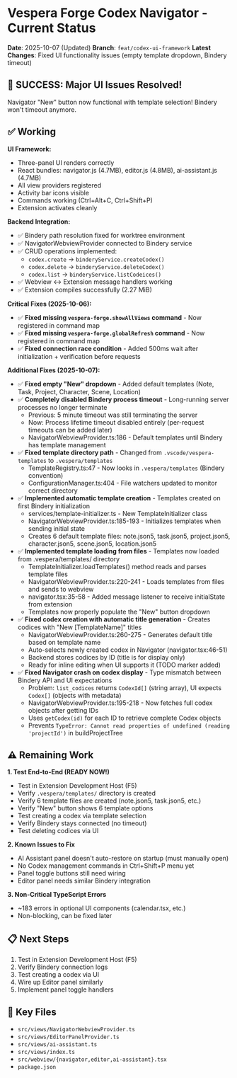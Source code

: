 # Vespera Forge Codex Navigator - Current Status

**Date**: 2025-10-07 (Updated)
**Branch**: `feat/codex-ui-framework`
**Latest Changes**: Fixed UI functionality issues (empty template dropdown, Bindery timeout)

## 🎉 SUCCESS: Major UI Issues Resolved!

Navigator "New" button now functional with template selection! Bindery won't timeout anymore.

## ✅ Working

**UI Framework:**
- Three-panel UI renders correctly
- React bundles: navigator.js (4.7MB), editor.js (4.8MB), ai-assistant.js (4.7MB)
- All view providers registered
- Activity bar icons visible
- Commands working (Ctrl+Alt+C, Ctrl+Shift+P)
- Extension activates cleanly

**Backend Integration:**
- ✅ Bindery path resolution fixed for worktree environment
- ✅ NavigatorWebviewProvider connected to Bindery service
- ✅ CRUD operations implemented:
  - `codex.create` → `binderyService.createCodex()`
  - `codex.delete` → `binderyService.deleteCodex()`
  - `codex.list` → `binderyService.listCodeices()`
- ✅ Webview ↔ Extension message handlers working
- ✅ Extension compiles successfully (2.27 MiB)

**Critical Fixes (2025-10-06):**
- ✅ **Fixed missing `vespera-forge.showAllViews` command** - Now registered in command map
- ✅ **Fixed missing `vespera-forge.globalRefresh` command** - Now registered in command map
- ✅ **Fixed connection race condition** - Added 500ms wait after initialization + verification before requests

**Additional Fixes (2025-10-07):**
- ✅ **Fixed empty "New" dropdown** - Added default templates (Note, Task, Project, Character, Scene, Location)
- ✅ **Completely disabled Bindery process timeout** - Long-running server processes no longer terminate
  - Previous: 5 minute timeout was still terminating the server
  - Now: Process lifetime timeout disabled entirely (per-request timeouts can be added later)
  - NavigatorWebviewProvider.ts:186 - Default templates until Bindery has template management
- ✅ **Fixed template directory path** - Changed from `.vscode/vespera-templates` to `.vespera/templates`
  - TemplateRegistry.ts:47 - Now looks in `.vespera/templates` (Bindery convention)
  - ConfigurationManager.ts:404 - File watchers updated to monitor correct directory
- ✅ **Implemented automatic template creation** - Templates created on first Bindery initialization
  - services/template-initializer.ts - New TemplateInitializer class
  - NavigatorWebviewProvider.ts:185-193 - Initializes templates when sending initial state
  - Creates 6 default template files: note.json5, task.json5, project.json5, character.json5, scene.json5, location.json5
- ✅ **Implemented template loading from files** - Templates now loaded from .vespera/templates/ directory
  - TemplateInitializer.loadTemplates() method reads and parses template files
  - NavigatorWebviewProvider.ts:220-241 - Loads templates from files and sends to webview
  - navigator.tsx:35-58 - Added message listener to receive initialState from extension
  - Templates now properly populate the "New" button dropdown
- ✅ **Fixed codex creation with automatic title generation** - Creates codices with "New [TemplateName]" titles
  - NavigatorWebviewProvider.ts:260-275 - Generates default title based on template name
  - Auto-selects newly created codex in Navigator (navigator.tsx:46-51)
  - Backend stores codices by ID (title is for display only)
  - Ready for inline editing when UI supports it (TODO marker added)
- ✅ **Fixed Navigator crash on codex display** - Type mismatch between Bindery API and UI expectations
  - Problem: `list_codices` returns `CodexId[]` (string array), UI expects `Codex[]` (objects with metadata)
  - NavigatorWebviewProvider.ts:195-218 - Now fetches full codex objects after getting IDs
  - Uses `getCodex(id)` for each ID to retrieve complete Codex objects
  - Prevents `TypeError: Cannot read properties of undefined (reading 'projectId')` in buildProjectTree

## ⚠️ Remaining Work

**1. Test End-to-End (READY NOW!)**
- Test in Extension Development Host (F5)
- Verify `.vespera/templates/` directory is created
- Verify 6 template files are created (note.json5, task.json5, etc.)
- Verify "New" button shows 6 template options
- Test creating a codex via template selection
- Verify Bindery stays connected (no timeout)
- Test deleting codices via UI

**2. Known Issues to Fix**
- AI Assistant panel doesn't auto-restore on startup (must manually open)
- No Codex management commands in Ctrl+Shift+P menu yet
- Panel toggle buttons still need wiring
- Editor panel needs similar Bindery integration

**3. Non-Critical TypeScript Errors**
- ~183 errors in optional UI components (calendar.tsx, etc.)
- Non-blocking, can be fixed later

## 📋 Next Steps

1. Test in Extension Development Host (F5)
2. Verify Bindery connection logs
3. Test creating a codex via UI
4. Wire up Editor panel similarly
5. Implement panel toggle handlers

## 📁 Key Files

- `src/views/NavigatorWebviewProvider.ts`
- `src/views/EditorPanelProvider.ts`
- `src/views/ai-assistant.ts`
- `src/views/index.ts`
- `src/webview/{navigator,editor,ai-assistant}.tsx`
- `package.json`

